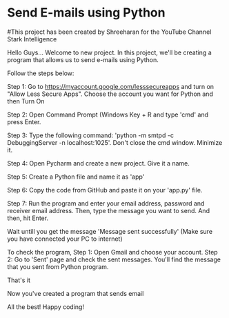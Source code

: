 # Send E-mails using Python
#This project has been created by Shreeharan for the YouTube Channel Stark Intelligence

Hello Guys... Welcome to new project. In this project, we'll be creating a program that allows us to send e-mails using Python.

Follow the steps below:

Step 1: Go to https://myaccount.google.com/lesssecureapps and turn on "Allow Less Secure Apps". Choose the account you want for Python and then Turn On

Step 2: Open Command Prompt (Windows Key + R and type 'cmd' and press Enter.

Step 3: Type the following command: 'python -m smtpd -c DebuggingServer -n localhost:1025'. Don't close the cmd window. Minimize it.

Step 4: Open Pycharm and create a new project. Give it a name.

Step 5: Create a Python file and name it as 'app'

Step 6: Copy the code from GitHub and paste it on your 'app.py' file.

Step 7: Run the program and enter your email address, password and receiver email address. Then, type the message you want to send. And then, hit Enter.

Wait untill you get the message 'Message sent successfully' (Make sure you have connected your PC to internet)

To check the program,
Step 1: Open Gmail and choose your account.
Step 2: Go to 'Sent' page and check the sent messages. You'll find the message that you sent from Python program.

That's it

Now you've created a program that sends email

All the best!
Happy coding!
